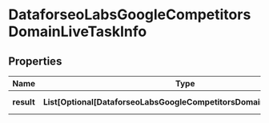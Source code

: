# DataforseoLabsGoogleCompetitorsDomainLiveTaskInfo


## Properties

| Name | Type | Description | Notes |
|------------ | ------------- | ------------- | -------------|
**result** | **List[Optional[DataforseoLabsGoogleCompetitorsDomainLiveResultInfo]]** | array of results |[optional]|